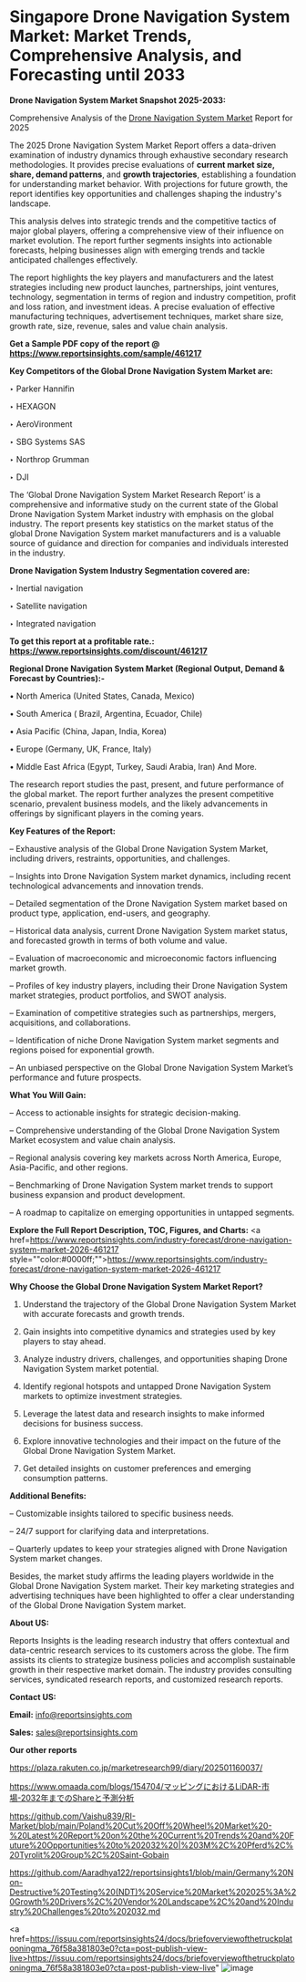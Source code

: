 # Singapore Drone Navigation System Market: Market Trends, Comprehensive Analysis, and Forecasting until 2033

<strong>Drone Navigation System Market Snapshot 2025-2033:</strong>

Comprehensive Analysis of the <a href=https://www.reportsinsights.com/sample/461217>Drone Navigation System Market</a> Report for 2025

The 2025 Drone Navigation System Market Report offers a data-driven examination of industry dynamics through exhaustive secondary research methodologies. It provides precise evaluations of <strong>current market size, share, demand patterns</strong>, and <strong>growth trajectories</strong>, establishing a foundation for understanding market behavior. With projections for future growth, the report identifies key opportunities and challenges shaping the industry's landscape.

This analysis delves into strategic trends and the competitive tactics of major global players, offering a comprehensive view of their influence on market evolution. The report further segments insights into actionable forecasts, helping businesses align with emerging trends and tackle anticipated challenges effectively.

The report highlights the key players and manufacturers and the latest strategies including new product launches, partnerships, joint ventures, technology, segmentation in terms of region and industry competition, profit and loss ration, and investment ideas. A precise evaluation of effective manufacturing techniques, advertisement techniques, market share size, growth rate, size, revenue, sales and value chain analysis.

<strong>Get a Sample PDF copy of the report @ <a href=https://www.reportsinsights.com/sample/461217 style=color:#0000ff;>https://www.reportsinsights.com/sample/461217</a></strong>

<strong>Key Competitors of the Global Drone Navigation System Market are:</strong>

‣ Parker Hannifin

‣ HEXAGON

‣ AeroVironment

‣ SBG Systems SAS

‣ Northrop Grumman

‣ DJI

The ‘Global Drone Navigation System Market Research Report’ is a comprehensive and informative study on the current state of the Global Drone Navigation System Market industry with emphasis on the global industry. The report presents key statistics on the market status of the global Drone Navigation System market manufacturers and is a valuable source of guidance and direction for companies and individuals interested in the industry.

<strong>Drone Navigation System Industry Segmentation covered are:</strong>

‣ Inertial navigation

‣ Satellite navigation

‣ Integrated navigation

<strong>To get this report at a profitable rate.: <a href=https://www.reportsinsights.com/discount/461217 style=color:#0000ff;>https://www.reportsinsights.com/discount/461217</a></strong>

<strong>Regional Drone Navigation System Market (Regional Output, Demand &amp; Forecast by Countries):-</strong>

• North America (United States, Canada, Mexico)

• South America ( Brazil, Argentina, Ecuador, Chile)

• Asia Pacific (China, Japan, India, Korea)

• Europe (Germany, UK, France, Italy)

• Middle East Africa (Egypt, Turkey, Saudi Arabia, Iran) And More.

The research report studies the past, present, and future performance of the global market. The report further analyzes the present competitive scenario, prevalent business models, and the likely advancements in offerings by significant players in the coming years.

<strong>Key Features of the Report:</strong>

– Exhaustive analysis of the Global Drone Navigation System Market, including drivers, restraints, opportunities, and challenges.

– Insights into Drone Navigation System market dynamics, including recent technological advancements and innovation trends.

– Detailed segmentation of the Drone Navigation System market based on product type, application, end-users, and geography.

– Historical data analysis, current Drone Navigation System market status, and forecasted growth in terms of both volume and value.

– Evaluation of macroeconomic and microeconomic factors influencing market growth.

– Profiles of key industry players, including their Drone Navigation System market strategies, product portfolios, and SWOT analysis.

– Examination of competitive strategies such as partnerships, mergers, acquisitions, and collaborations.

– Identification of niche Drone Navigation System market segments and regions poised for exponential growth.

– An unbiased perspective on the Global Drone Navigation System Market’s performance and future prospects.

<strong>What You Will Gain:</strong>

– Access to actionable insights for strategic decision-making.

– Comprehensive understanding of the Global Drone Navigation System Market ecosystem and value chain analysis.

– Regional analysis covering key markets across North America, Europe, Asia-Pacific, and other regions.

– Benchmarking of Drone Navigation System market trends to support business expansion and product development.

– A roadmap to capitalize on emerging opportunities in untapped segments.

<strong>Explore the Full Report Description, TOC, Figures, and Charts:</strong>
<a href=https://www.reportsinsights.com/industry-forecast/drone-navigation-system-market-2026-461217 style=""color:#0000ff;"">https://www.reportsinsights.com/industry-forecast/drone-navigation-system-market-2026-461217</a>

<strong>Why Choose the Global Drone Navigation System Market Report?</strong>

1. Understand the trajectory of the Global Drone Navigation System Market with accurate forecasts and growth trends.

2. Gain insights into competitive dynamics and strategies used by key players to stay ahead.

3. Analyze industry drivers, challenges, and opportunities shaping Drone Navigation System market potential.

4. Identify regional hotspots and untapped Drone Navigation System markets to optimize investment strategies.

5. Leverage the latest data and research insights to make informed decisions for business success.

6. Explore innovative technologies and their impact on the future of the Global Drone Navigation System Market.

7. Get detailed insights on customer preferences and emerging consumption patterns.

<strong>Additional Benefits:</strong>

– Customizable insights tailored to specific business needs.

– 24/7 support for clarifying data and interpretations.

– Quarterly updates to keep your strategies aligned with Drone Navigation System market changes.

Besides, the market study affirms the leading players worldwide in the Global Drone Navigation System market. Their key marketing strategies and advertising techniques have been highlighted to offer a clear understanding of the Global Drone Navigation System market.

<strong><strong>About US</strong>:</strong>

Reports Insights is the leading research industry that offers contextual and data-centric research services to its customers across the globe. The firm assists its clients to strategize business policies and accomplish sustainable growth in their respective market domain. The industry provides consulting services, syndicated research reports, and customized research reports.

<strong>Contact US:</strong>

<p class=><b>Email:</b> <a href=mailto:info@reportsinsights.com>info@reportsinsights.com</a></p>
<p class=><b>Sales:</b> <a href=mailto:sales@reportsinsights.com>sales@reportsinsights.com</a></p>

<strong>Our other reports</strong>

<a href=https://plaza.rakuten.co.jp/marketresearch99/diary/202501160037/>https://plaza.rakuten.co.jp/marketresearch99/diary/202501160037/</a>

<a href=https://www.omaada.com/blogs/154704/マッピングにおけるLiDAR-市場-2032年までのShareと予測分析>https://www.omaada.com/blogs/154704/マッピングにおけるLiDAR-市場-2032年までのShareと予測分析</a>

<a href=https://github.com/Vaishu839/RI-Market/blob/main/Poland%20Cut%20Off%20Wheel%20Market%20-%20Latest%20Report%20on%20the%20Current%20Trends%20and%20Future%20Opportunities%20to%202032%20|%203M%2C%20Pferd%2C%20Tyrolit%20Group%2C%20Saint-Gobain>https://github.com/Vaishu839/RI-Market/blob/main/Poland%20Cut%20Off%20Wheel%20Market%20-%20Latest%20Report%20on%20the%20Current%20Trends%20and%20Future%20Opportunities%20to%202032%20|%203M%2C%20Pferd%2C%20Tyrolit%20Group%2C%20Saint-Gobain</a>

<a href=https://github.com/Aaradhya122/reportsinsights1/blob/main/Germany%20Non-Destructive%20Testing%20(NDT)%20Service%20Market%202025%3A%20Growth%20Drivers%2C%20Vendor%20Landscape%2C%20and%20Industry%20Challenges%20to%202032.md>https://github.com/Aaradhya122/reportsinsights1/blob/main/Germany%20Non-Destructive%20Testing%20(NDT)%20Service%20Market%202025%3A%20Growth%20Drivers%2C%20Vendor%20Landscape%2C%20and%20Industry%20Challenges%20to%202032.md</a>

<a href=https://issuu.com/reportsinsights24/docs/briefoverviewofthetruckplatooningma_76f58a381803e0?cta=post-publish-view-live>https://issuu.com/reportsinsights24/docs/briefoverviewofthetruckplatooningma_76f58a381803e0?cta=post-publish-view-live</a>"
![image](https://github.com/user-attachments/assets/dbc26bee-5224-4599-8866-566c947ae99d)

